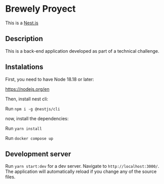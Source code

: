 # Brewely Proyect

This is a [Nest.js](https://github.com/nestjs/nest) 

## Description
This is a back-end application developed as part of a technical challenge.

## Instalations

First, you need to have Node 18.18 or later:

https://nodejs.org/en

Then, install nest cli:

Run `npm i -g @nestjs/cli`

now, install the dependencies:

Run `yarn install`

Run `docker compose up`


## Development server

Run `yarn start:dev` for a dev server. Navigate to `http://localhost:3000/`. The application will automatically reload if you change any of the source files.